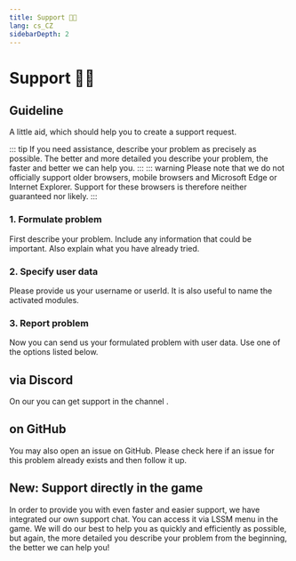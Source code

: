 ```yaml
---
title: Support 👨‍💻
lang: cs_CZ
sidebarDepth: 2
---
```


# Support 👨‍💻

## Guideline
A little aid, which should help you to create a support request.

::: tip
If you need assistance, describe your problem as precisely as possible. The better and more detailed you describe your problem, the faster and better we can help you.
:::
::: warning
Please note that we do not officially support older browsers, mobile browsers and Microsoft Edge or Internet Explorer. Support for these browsers is therefore neither guaranteed nor likely.
:::

### 1. Formulate problem
First describe your problem. Include any information that could be important. Also explain what you have already tried.

### 2. Specify user data
Please provide us your username or userId. It is also useful to name the activated modules.

### 3. Report problem
Now you can send us your formulated problem with user data. Use one of the options listed below.

## via Discord
On our <discord/> you can get support in the channel <discord-channel channel="lssm-help"/>.

## on GitHub
You may also open an issue on <a :href="$themeConfig.variables.github + '/issues'" target="_blank">GitHub</a>. Please check here if an issue for this problem already exists and then follow it up.

## New: Support directly in the game
In order to provide you with even faster and easier support, we have integrated our own support chat. You can access it via LSSM menu in the game. We will do our best to help you as quickly and efficiently as possible, but again, the more detailed you describe your problem from the beginning, the better we can help you!
